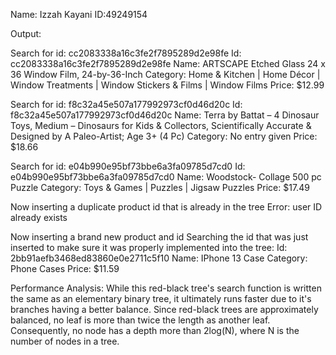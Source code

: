 Name: Izzah Kayani ID:49249154

Output:

Search for id: cc2083338a16c3fe2f7895289d2e98fe
Id: cc2083338a16c3fe2f7895289d2e98fe
Name: ARTSCAPE Etched Glass 24 x 36 Window Film, 24-by-36-Inch
Category: Home & Kitchen | Home Décor | Window Treatments | Window Stickers & Films | Window Films
Price: $12.99 

Search for id: f8c32a45e507a177992973cf0d46d20c
Id: f8c32a45e507a177992973cf0d46d20c
Name: Terra by Battat – 4 Dinosaur Toys, Medium – Dinosaurs for Kids & Collectors, Scientifically Accurate & Designed by A Paleo-Artist; Age 3+ (4 Pc)
Category: No entry given
Price: $18.66 

Search for id: e04b990e95bf73bbe6a3fa09785d7cd0
Id: e04b990e95bf73bbe6a3fa09785d7cd0
Name: Woodstock- Collage 500 pc Puzzle
Category: Toys & Games | Puzzles | Jigsaw Puzzles
Price: $17.49 

Now inserting a duplicate product id that is already in the tree
Error: user ID already exists

Now inserting a brand new product and id
Searching the id that was just inserted to make sure it was properly implemented into the tree:
Id: 2bb91aefb3468ed83860e0e2711c5f10
Name: IPhone 13 Case
Category: Phone Cases 
Price: $11.59

Performance Analysis: 
While this red-black tree's search function is written the same as an elementary binary tree, it ultimately runs faster due to it's branches having a better balance. Since red-black trees are approximately balanced, no leaf is more than twice the length as another leaf. Consequently, no node has a depth more than 2log(N), where N is the number of nodes in a tree.  
